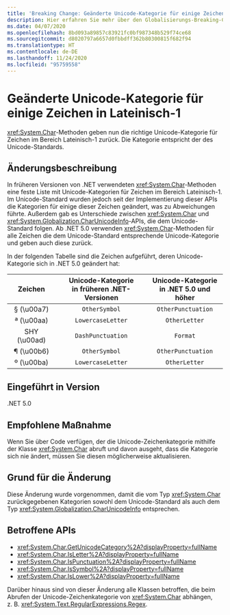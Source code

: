 ```yaml
---
title: 'Breaking Change: Geänderte Unicode-Kategorie für einige Zeichen in Lateinisch-1'
description: Hier erfahren Sie mehr über den Globalisierungs-Breaking-Change in .NET 5.0, bei dem Char-Methoden nun die richtige Unicode-Kategorie für Zeichen aus dem Zeichenbereich „Latin-1“ zurückgeben.
ms.date: 04/07/2020
ms.openlocfilehash: 8bd093a89857c83921fc0bf987348b529f74ce68
ms.sourcegitcommit: d8020797a6657d0fbbdff362b80300815f682f94
ms.translationtype: HT
ms.contentlocale: de-DE
ms.lasthandoff: 11/24/2020
ms.locfileid: "95759558"
---
```

# <a name="unicode-category-changed-for-some-latin-1-characters"></a>Geänderte Unicode-Kategorie für einige Zeichen in Lateinisch-1

<xref:System.Char>-Methoden geben nun die richtige Unicode-Kategorie für Zeichen im Bereich Lateinisch-1 zurück. Die Kategorie entspricht der des Unicode-Standards.

## <a name="change-description"></a>Änderungsbeschreibung

In früheren Versionen von .NET verwendeten <xref:System.Char>-Methoden eine feste Liste mit Unicode-Kategorien für Zeichen im Bereich Lateinisch-1. Im Unicode-Standard wurden jedoch seit der Implementierung dieser APIs die Kategorien für einige dieser Zeichen geändert, was zu Abweichungen führte. Außerdem gab es Unterschiede zwischen <xref:System.Char> und <xref:System.Globalization.CharUnicodeInfo>-APIs, die dem Unicode-Standard folgen. Ab .NET 5.0 verwenden <xref:System.Char>-Methoden für alle Zeichen die dem Unicode-Standard entsprechende Unicode-Kategorie und geben auch diese zurück.

In der folgenden Tabelle sind die Zeichen aufgeführt, deren Unicode-Kategorie sich in .NET 5.0 geändert hat:

| Zeichen    | Unicode-Kategorie<br>in früheren .NET-Versionen | Unicode-Kategorie<br>in .NET 5.0 und höher |
|:------------:|:---------------------------------------------:|:--------------------------------------------------:|
| § (\u00a7)   | `OtherSymbol`                                 | `OtherPunctuation`                                 |
| ª (\u00aa)   | `LowercaseLetter`                             | `OtherLetter`                                      |
| SHY (\u00ad) | `DashPunctuation`                             | `Format`                                           |
| ¶ (\u00b6)   | `OtherSymbol`                                 | `OtherPunctuation`                                 |
| º (\u00ba)   | `LowercaseLetter`                             | `OtherLetter`                                      |

## <a name="version-introduced"></a>Eingeführt in Version

.NET 5.0

## <a name="recommended-action"></a>Empfohlene Maßnahme

Wenn Sie über Code verfügen, der die Unicode-Zeichenkategorie mithilfe der Klasse <xref:System.Char> abruft und davon ausgeht, dass die Kategorie sich nie ändert, müssen Sie diesen möglicherweise aktualisieren.

## <a name="reason-for-change"></a>Grund für die Änderung

Diese Änderung wurde vorgenommen, damit die vom Typ <xref:System.Char> zurückgegebenen Kategorien sowohl dem Unicode-Standard als auch dem Typ <xref:System.Globalization.CharUnicodeInfo> entsprechen.

## <a name="affected-apis"></a>Betroffene APIs

- <xref:System.Char.GetUnicodeCategory%2A?displayProperty=fullName>
- <xref:System.Char.IsLetter%2A?displayProperty=fullName>
- <xref:System.Char.IsPunctuation%2A?displayProperty=fullName>
- <xref:System.Char.IsSymbol%2A?displayProperty=fullName>
- <xref:System.Char.IsLower%2A?displayProperty=fullName>

Darüber hinaus sind von dieser Änderung alle Klassen betroffen, die beim Abrufen der Unicode-Zeichenkategorie von <xref:System.Char> abhängen, z. B. <xref:System.Text.RegularExpressions.Regex>.

<!--

### Affected APIs

- `Overload:System.Char.GetUnicodeCategory`
- `Overload:System.Char.IsLetter`
- `Overload:System.Char.IsPunctuation`
- `Overload:System.Char.IsSymbol`
- `Overload:System.Char.IsLower`

### Category

- Core .NET libraries
- Globalization
-
-->
